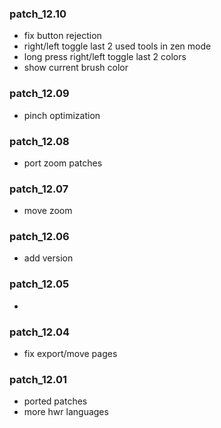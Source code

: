### patch_12.10
- fix button rejection
- right/left toggle last 2 used tools in zen mode
- long press right/left toggle last 2 colors
- show current brush color

### patch_12.09
- pinch optimization 
### patch_12.08
- port zoom patches
### patch_12.07
- move zoom
### patch_12.06
- add version 

### patch_12.05
- 
### patch_12.04
- fix export/move pages

### patch_12.01
- ported patches
- more hwr languages
